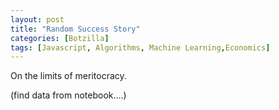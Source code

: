 ```yaml
---
layout: post
title: "Random Success Story"
categories: [Botzilla]
tags: [Javascript, Algorithms, Machine Learning,Economics]
---
```


On the limits of meritocracy.
<!--more-->

(find data from notebook....)

